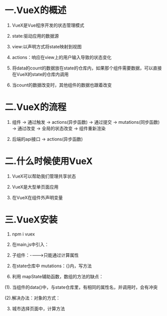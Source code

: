 # 一.VueX的概述

1. VueX是Vue程序开发的状态管理模式

2. state:驱动应用的数据源

3. view:以声明方式将state映射到视图

4. actions：响应在view上的用户输入导致的状态变化

5. 将data的count的数据放在state的仓库内，如果那个组件需要数据，可以直接在VueX的state的仓库内调用

6. 当count的数据改变时，其他组件的数据也跟着改变



# 二.VueX的流程

1. 组件 -> 通过触发 -> actions(异步函数) -> 通过提交 -> mutations(同步函数) -> 通过改变 -> 全局的状态改变 -> 组件重新渲染

2. 后端的api接口 -> actions(异步函数)



# 二.什么时候使用VueX

1. VueX可以帮助我们管理共享状态

2. VueX是大型单页面应用

3. 在VueX在组件外声明变量



# 三.VueX安装

1. npm i vuex

2. 在main,js中引入：
<script>
import Vue from "vue";
import App from "./App.vue";
import router from "./router";
//import store from "./store";
import css from "./views/css.css"
import "./assets/font_k1hyk6b1km/iconfont.css"

Vue.config.productionTip = false;

new Vue({
  router,
  //store,
  render: (h) => h(App),
}).$mount("#app");

3. 在src中建立一个store文件夹，在文件夹建立一个store.js的文件

4. 在store.js的文件中引入：

import Vue from 'vue'
import Vuex from 'vuex'

Vue.use(Vuex)//使用Vuex的插件

//创建仓库的实例并暴露
export default new Vuex.Store({
    state: {
      count:10,
      //state对象里面写的：全局的变量,组件可以调用
    },
    getters:{
      //
    },
    mutations: {
      
    },
    actions: {
     
    },
    modules:{

    }
})


# 四.组件调用VueX的store中的count,----当仓库数据改变时，组件内的数据跟着改变

1. 在对应的组件内//这种方法是错误的，只能通过计算属性
data(){
  return {
    count:this.$store.store.count
    //     this.$store是Vuex.Store实例对象 ->下的：state: {count:10},
  }
}

2. 在标签中使用
<template>
  <div>
    <p>{{count}}</p>
  </div>
</template>


3. 不能直接在 data(){return {count:this.$store.store.count}}使用count，因为这样就没有响应式，

4. 如果仓库的count数据改变，但组件内的count不会改变

5. 只能通过计算属性：

computed:{
  count(){
    return this.$store.store.count
  }
}

6. 因为 data()内的数据是一个初始值
  data(){
    return {
      count:this.$store.store.count
    }
  }

7. 获取Vuex.store仓库的数据，只能通过计算属性获取



# 四.VueX(仓库数据改变，组件跟着改变)--一个变量多个组件使用

案例：一个store仓库的数据可以给多个组件使用

1. 父组件
<template>
  <div>
    <HomeHeader />
    <HomeFooter />
  </div>
</template>

<script>
import HomeHeader from "./HomeHeader.vue";
import HomeFooter from "./HomeFooter.vue";
export default {
  components: {
    HomeHeader,
    HomeFooter,
  },
};
</script>

2. 子组件：---->只能通过计算属性
<template>
  <div>
    <p>{{count}}</p>
    <!-- 接收计算属性的count-->
  </div>
</template>

<script>
export default {
  computed:{
  count(){
    return this.$store.store.count//可以接收store仓库的数据
  }
}
},

3. store.js的文件
import Vue from 'vue'
import Vuex from 'vuex'

Vue.use(Vuex)//使用Vuex的插件

//创建仓库的实例并暴露
export default new Vuex.Store({
    state: {
      count:10,
      //state对象里面写的：全局的变量,组件可以调用(一个变量多个组件使用)
    },
    getters:{
      //
    },
    mutations: {
      //放函数，是唯一可以改变state仓库的地方
    },
    actions: {
     
    },
    modules:{

    }
})



# 五.VueX----多个组件都去改变同一个状态

1. 给组件添加点击事件
<template>
  <div>
    <button @click="fn">点击事件</button>
  </div>
</template>

<script>
export default {
  computed:{//这里是：state仓库改变值改变，组件的值跟着改变
    count(){
      return this.$store.store.count
    }
  },
  methods:{//这里是：组件改变值改变，（多个组件都去改变同一个状态）
    fn(){
      this.$store.commit("add")
    }
  }
}
</script>

2. 在state仓库中 mutations：{}内，写方法
<script>
export default new Vuex.Store({
    state: {
      count:10,
      //state对象里面写的：全局的变量,组件可以调用
    },
    mutations: {
      add(state){
        state.count++
      }
    },
})



# 六.VueX 的 state

1. state就是存储全局数据的地方

2. VueX里只能有state这一个数据的仓库

3. 组件中只能通过计算属性，的 return this.$store.的某项值来获取 state仓库的值

4. 这样就形成可响应式数据，当state仓库的数据改变时，组件中的数据也会改变

5. mapState辅助函数，作用：当组件获取多个state仓库的数据时，可以通过 mapState 进行简化写法
案例：
(1).state仓库:
export default new Vuex.Store({
    state: {
      count:10,
      mame:"张非"，
      age:35,
    },

(2).组件获取：
<template>
  <div>
    {{count}}-{{mame}}-{{age}}
  </div>
</template>

<script>
import {mapState} from "VueX"//引入mapState辅助函数
export default {
  computed:mapState(["count","mame","age"]),//在计算属性内，利用mapState辅助函数，进行简写数据
}
</script>

6. 利用 mapState辅助函数，数组的方法的缺点：

(1). 当组件的data()中，与state仓库里，有相同的属性名，并调用时，会有冲突

(2).解决办法：对象的方式：
<script>
export default {
  data(){
    return {
      name:"lisi"//已有name 
    }
  },
  computed:mapState(){
    count："count",
    mame2："mame",   //mame2自己定义的，mame2 = 是state仓库的name,不会与data()的name冲突
    age："age"
   }
}

<template>
  <div>
    {{count}}-{{mame2}}-{{age}}
  </div>
</template>

(3).函数式写法
  computed:mapState(){
    count："count",
    mame2："mame", 
    age：(state) => state.age
   }

(4).如果想与组件中：data()的name数据进行拼接，则不能使用箭头函数的写法，因为 this的指向错误

案例1：
     错误（在箭头函数中，this的指向函数本身）
  computed:mapState(){
    count："count",
    mame2："mame", 
    age：(state) => state.age + this.mame//data()的name
   }

案例2：
     正确（普通函数，this的指向：data()的name）--谁调用指向谁
  computed:mapState(){
    count："count",
    mame2："mame", 
    age：(state) {
      return state.age + this.mame //普通函数加：return
    } 
  }

7. 如果组件中有多个计算属性，则可以通过对象的{...mapState}
computed:{
  ...mapState(){//多个计算属性,前面加...mapState
    count："count",
    mame2："mame", 
    age：(state) => state.age + this.mame//data()的name
  },
  fn(){////最后一个计算属性,不用加...
    return this.count * 2
  }
}



# 七.VueX 的 mutations

1. 放函数，是唯一可以改变state仓库的地方

2. payload:提交载荷--传参数

3. payload只允许有一个参数，多个参数时，以对象的形式传参，哪怕你的对象只有一个值
案例：
(1).组件：
<template>
  <div>
    <button -{{count}}- @click="fn">点击事件</button>
  </div>
</template>

<script>
export default {
  methods:{
    fn(){
      this.$store.commit("add",{num:3})
    }
  }
}

(2)state仓库
export default new Vuex.Store({
    state: {
      count:10,
    },
    mutations: {
      add(state,{payload}){
        state.count += payload.num
      }
    },
})

4. 使用 mutations 的 payload 在组件的方法中，简洁写法：
<template>
  <div>
    <button -{{count}}- @click="fn">点击事件</button>
  </div>
</template>

<script>
export default {
  methods:{
    fn(){
      this.$store.commit{//以对象的形式
        type:"add",
        num:3
      })
    }
  }
}

5. mutations 必须是同步函数
(1). 因为开发工具的记录，是在 mutations函数触发的时候生成的，而不是在数据改变的时候生成的
(2). 如果有异步的函数，则放在actions函数内
(3). mutations 放同步函数，actions 放异步函数

6. 在组件中提交多个 mutations
(1).正常写法
<template>
  <div>
    <button -{{count}}- @click="fn1">点击事件</button>
    <button -{{count}}- @click="fn2">点击事件</button>
  </div>
</template>

<script>
export default {
  methods:{
    fn1(){
      this.$store.commit("add",{num:3})
    },
    fn2(){
      this.$store.commit("minus",{num:3})
    },
  }
}

//state仓库
export default {
    mutations: {
      add(state,{payload}){//add加的意思--自定义的
        state.count += payload.num
      },
      minus(state,{payload}){//minus减的意思--自定义的
        state.count -= payload.num
      },
    },


(2).利用 mapmutations 进行简写:
1.在组件中引入：import {mapmutations} from "VueX"//引入mapmutations辅助函数
1.在组件中引入：
   
<template>
  <div>
    <button  -{{count}}- @click="fn1">点击事件</button>
    <button  -{{count}}- @click="fn2">点击事件</button>
  </div>
</template>

<script>
export default {
  methods:{
    ...mapMutations(["add","minus"])//将仓库的 mutations函数，映射到组件中
    fn1(){
      this.add({num:3})
    },
    fn2(){
      this.minus({num:3})
    },
  }
}

//state仓库
export default {
    mutations: {
      add(state,{payload}){//add加的意思--自定义的
        state.count += payload.num
      },
      minus(state,{payload}){//minus减的意思--自定义的
        state.count -= payload.num
      },
    },



# 八.VueX 的 actions

1. actions函数 类似于 mutations函数

2. actions函数是不能修改 state内的数据

3. actions函数只能提交 mutations函数
<template>
  <div>
    <button -{{count}}- @click="fn">点击事件</button>
  </div>
</template>

<script>
export default {
  computed:{//这里是：state仓库改变值改变，组件的值跟着改变
    count(){
      return this.$store.store.count
    }
  },
  methods:{//这里是：组件改变值改变，（多个组件都去改变同一个状态）
    fn(){
      // 使用dispatch去触发 actions 的函数
      this.$store.dispatch("addAsync")
    }
  }
}

//state仓库
export default {
    mutations: {
      add(state,{payload}){//add加的意思--自定义的
        state.count += payload.num
      },
      minus(state,{payload}){//minus减的意思--自定义的
        state.count -= payload.num
      },
    },
    actions：{//actions 里面也是函数，不能去改变 state ，只能去提交 mutations
      addAsync(context){//允许接收 context：可以接受 mutations 内部的 add
        setTimeout(()=>{
          context.commit("add",{num:3})
        },2000)
      }
    }

4. 如果 mutations 里面如果要作异步操作，是不可以的，必须通过 actions 内做异步来触发

5. actions 通过 context.commit 来获取 mutations 的 add

6. 组件再通过： methods方法来获取 mutations 的 add
  computed:{//这里是：state仓库改变值改变，组件的值跟着改变
    fn(){
      this.$store.commit("add")
    }
  },

7. 如果组件要获取 store仓库 内的 多个值，需要在组件内引入 mapState 的方法

(1).组件
<template>
  <div>
    {{count}}-{{mame2}}-{{age}}
  </div>
</template>

<script>
import {mapState} from "VueX"

export default {
  computed:{
    ...mapState(["count","mame","age"]),//在计算属性内，利用mapState辅助函数，进行简写数据
  }
}

(2).store仓库
export default new Vuex.Store({
    state: {
      count:10,
      mame:"张非"，
      age:35,
    },
})

8. 利用 mapActions 进行简写:如果 actions 多个异步的方法，需要在组件内引入 mapState 的方法
(1).在组件中引入
import { mapActions } from "VueX"

(2).在组件内方法中使用
export default {
  methods:{
    ...mapActions(["addAsync","a","b"]),//在计算属性内，利用mapState辅助函数，进行简写数据
    // 多个actions 的异步方法
  }
}



# 九.VueX 的 getters：
// 相当于 VueX 的计算属性
// 先将数组在 VueX 的 getters 中，计算好，再在组件中属于

(1). store仓库
export default new Vuex.Store({
    state: {
      count:[1,2,3,4,5,6,7,8,9]
    },
})

(2). getters 先将 count
getters：{
  addlist(state){  //addlist(state,getters)   getters可以依赖state的变量，页可以依赖其他的getters
    return state.count.filter((item =>item % 2))
                      // 过滤(偶数)
  }
}

(3). 组件中引入 getters
import { getters } from "VueX"

(4). 也是用计算属性
export default {
  computed:{
    list(){
      return this.$state.getters.addlist
    }
  }
}

(5). 组件的 html
<template>
  <div>
    <ul>
      <li v-for="item in list" :key="item"></li>
    </ul>
  </div>
</template>



# 十.猫眼电影的案例

思路：
    城市.点击进入 -> Vuex.Store的 mutations -> mutations获取state数据 -> 城市选择 -> 城市选择页面的计算方法 -> 等于Vuex.Store 的 mutations 的值-> 点击对应的城市 -> 通过计算属性 -> 获取Vuex.Store 的 state.城市，并显示到页面 -> 

1. store仓库
import Vue from 'vue'
import Vuex from 'vuex'

Vue.use(Vuex)

export default new Vuex.Store({
    state: {
      cityName:"北京",
      cityId:1002,
    },
    mutations: {
      changeCity(state,payload){
        state.cityName = payload.name //state的cityName = payload形参.name是自定义的
        state.cityId = payload.id //state的cityId = payload形参.id是自定义的
      }
    },
    actions: {
      
    }
})

2. 组件
<template>
  <div class="Tab">
    <span class="uspan" @click="Gotcity">{{cityName}}</span>
                                         // 接受计算属性的 cityName()方法
<script>
export default {

  computed:{
    cityName(){
      return this.$store.state.cityName
    }
  },
</script>

3. 城市选择页面中，计算方法
<script>
import { mapMutations} from "vuex";
export default {
  methods:{
    ...mapMutations(["changeCity"]),//引入mutations 的 changeCity方法
    getcity(item){//上面共用一个事件，（item，val），此时的item是形参
      this.changeCity({name:item.name,id:item.cityId})//store仓库的 mutations 方法，name是payload.name,id是payload.id
      localStorage.setItem("name",item.name)//当再次登录时，就是上次点击的城市
      localStorage.setItem("id",item.cityId)
      this.$router.go(-1)//点击时，后退一步
    }
  }
}



